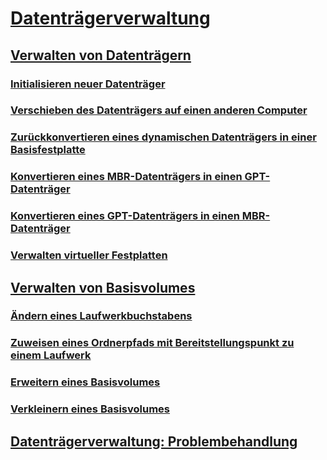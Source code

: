 # [Datenträgerverwaltung](overview-of-disk-management.md)
## [Verwalten von Datenträgern](manage-disks.md)
### [Initialisieren neuer Datenträger](initialize-new-disks.md)
### [Verschieben des Datenträgers auf einen anderen Computer](move-disks-to-another-computer.md)
### [Zurückkonvertieren eines dynamischen Datenträgers in einer Basisfestplatte](change-a-dynamic-disk-back-to-a-basic-disk.md)
### [Konvertieren eines MBR-Datenträgers in einen GPT-Datenträger](change-an-mbr-disk-into-a-gpt-disk.md)   
### [Konvertieren eines GPT-Datenträgers in einen MBR-Datenträger](change-a-gpt-disk-into-an-mbr-disk.md)         
### [Verwalten virtueller Festplatten](manage-virtual-hard-disks.md)
## [Verwalten von Basisvolumes](manage-basic-volumes.md)
### [Ändern eines Laufwerkbuchstabens](change-a-drive-letter.md)
### [Zuweisen eines Ordnerpfads mit Bereitstellungspunkt zu einem Laufwerk](assign-a-mount-point-folder-path-to-a-drive.md)
### [Erweitern eines Basisvolumes](extend-a-basic-volume.md)
### [Verkleinern eines Basisvolumes](shrink-a-basic-volume.md)
## [Datenträgerverwaltung: Problembehandlung](troubleshooting-disk-management.md)